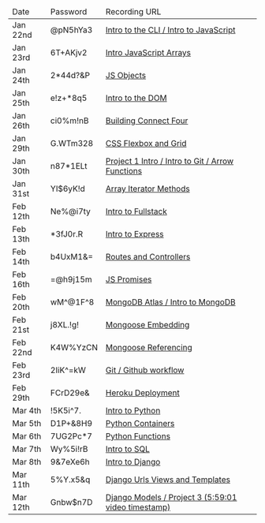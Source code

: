<table>
<thead>
<tr>
<td>Date</td>
<td>Password</td>
<td>Recording URL</td>
</tr>
</thead>
<tbody>

<tr>
<td>Jan 22nd</td>
<td>@pN5hYa3</td>
<td><a href="https://urldefense.com/v3/__https://generalassembly.zoom.us/rec/share/mqirHuyBhf2CXgFNLd8y8AsEHV725DTNyah4og7Q9NLmCuVQd2MJASEWXlkC34_X.yHryUVmkvP9GBgXb__;!!GgcXpDZ2N9l6uyZJ!mlGXOYUwcsTTpfgILmtogfb8MMivu_ahnO1kaMCZ3AfiO0YXERUHkK7FkbS-jmIQkQmh0jkXD4hCNN9_eVsESzBMkgE$">Intro to the CLI / Intro to JavaScript</a></td>
</tr>

<tr>
<td>Jan 23rd</td>
<td>6T+AKjv2</td>
<td><a href="https://generalassembly.zoom.us/rec/share/hWrsTiwiydEVbVa0kJbfM5Nd-LMo-ca6RQ83XeUXU9oyFOFax0kLQZLWhdzEVLNB.gyoD0yiPOPFDt9Rt">Intro JavaScript Arrays</a></td>
</tr>

<tr>
<td>Jan 24th</td>
<td>2*44d?&P</td>
<td><a href="https://urldefense.com/v3/__https://generalassembly.zoom.us/rec/share/0ape3JpxJe-WibUDdGoswSz_WphHqBJFsLdqdMsR17_R3a9kUnO_20rTzgA3aPBg.Hm6JI86g-InOK0Rt__;!!GgcXpDZ2N9l6uyZJ!izYCbwoefeUm45Vbn1VdAFvhczOXwzsaO2nEdo_r4Pgu2VYi-GARyAAoe5Rf8eLwTErZSM9vHBoAKkmeMO5_IzKYdnY$">JS Objects</a></td>
</tr>

<tr>
<td>Jan 25th</td>
<td>e!z+*8q5</td>
<td><a href="https://generalassembly.zoom.us/rec/share/3qimKoeH4ACrDi01ySrVZT0ZFSQXETRkENOeLNXTmVMdf4Nbo897-onLOc_iAvYz.jNV0e-c_q491gj6n">Intro to the DOM</a></td>
</tr>

<tr>
<td>Jan 26th</td>
<td>ci0%m!nB</td>
<td><a href="https://generalassembly.zoom.us/rec/share/Kurzp247A4PFJQlD5mM1jh8AMyZBQc8cSaLJs_NqcUPLycTz7DDmAfN0AvHB2DQK.09vPqRsYh_hAcMmo">Building Connect Four</a></td>
</tr>

<tr>
<td>Jan 29th</td>
<td>G.WTm328</td>
<td><a href="https://generalassembly.zoom.us/rec/share/TzLwjd7Cia74nDochnPGoXSFUUhFdP0YfeAYDN-UgnGiAS-W2FezTyOWPMhnvsZm.q7ZIGzckkfRjkIxW">CSS Flexbox and Grid</a></td>
</tr>

<tr>
<td>Jan 30th</td>
<td>n87*1ELt</td>
<td><a href="https://generalassembly.zoom.us/rec/share/bbSYaE0Hy_C6GXL765sOQdQOIumy3BFIDIyROZjohBFpNM66L-W162nZzOhfT287.xMSd0r4drcvM0mXb">Project 1 Intro / Intro to Git / Arrow Functions</a></td>
</tr>

<tr>
<td>Jan 31st</td>
<td>YI$6yK!d</td>
<td><a href="https://generalassembly.zoom.us/rec/share/-O-kS93y3zWBAzHskZWTqX8BpHUKrut7nbxICd4B0Wnv8zXuXOFqqwIXq34hSKRh.SKNwEY9AO_rRclYz">Array Iterator Methods</a></td>
</tr>

<tr>
<td>Feb 12th</td>
<td>Ne%@i7ty</td>
<td><a href="https://generalassembly.zoom.us/rec/share/8ir0lb3IdturLfxaPoBfRIBsSel2xlEqUgXgpIUEeZtUUo1LwIuTu2LIBk6DWABZ.-engUhu2ESutALx4">Intro to Fullstack</a></td>
</tr>

<tr>
<td>Feb 13th</td>
<td>*3fJ0r.R</td>
<td><a href="https://generalassembly.zoom.us/rec/share/XsoNhWDeuxc5f5WIGZGVVpkPGzDipCp4qeoSsihe8GFCu1LkgZyBINVmgegwdxRw.OwGbdVLGxa9Y-3LG">Intro to Express</a></td>
</tr>

<tr>
<td>Feb 14th</td>
<td>b4UxM1&=</td>
<td><a href="https://generalassembly.zoom.us/rec/share/gqzMHn0ewpMlm6lRLGwVie1IyPkHAl66ksrceo1r3sWeRIaewY88STnlzCoz0ws.F-HNQUqI0Xbu4IDM">Routes and Controllers</a></td>
</tr>

<tr>
<td>Feb 16th</td>
<td>=@h9j15m</td>
<td><a href="https://generalassembly.zoom.us/rec/share/6LKUn8qqSyK3SZoMLQY-lSLiacKlQv-0wl6Mh9hoF15Die8ym0maEmgZNxlPCsFx.RU15jU9S5lvF7iqe">JS Promises</a></td>
</tr>

<tr>
<td>Feb 20th</td>
<td>wM^@1F^8</td>
<td><a href="https://generalassembly.zoom.us/rec/share/0l6dO8TxpoflLOSb_rj-O4smdkgAzjIOtLcdKaHaSuGEMwABMP3ocOLojynt4F_4.XMML7YWIQVK_iz6O">MongoDB Atlas / Intro to MongoDB</a></td>
</tr>

<tr>
<td>Feb 21st</td>
<td> j8XL.!g!</td>
<td><a href="https://generalassembly.zoom.us/rec/share/431L52xWTrZqupUwh0eEKfAcWhWU_VQ9Ix1Fv40F1sp8dfTUhQ78Q0ahBkaYo7Mz.d2RvyAzycBi6RwpU">Mongoose Embedding</a></td>
</tr>

<tr>
<td>Feb 22nd</td>
<td>K4W%YzCN</td>
<td><a href="https://generalassembly.zoom.us/rec/share/2wmzXx1jMAHcMGm4KujFmGBhfFKK6wzhSlJLeVrMb-0Ebr4ad3GbRcXi13-Xzek.3AlCHuSRLClbsS63">Mongoose Referencing</a></td>
</tr>

<tr>
<td>Feb 23rd</td>
<td>2IiK^=kW</td>
<td><a href="https://generalassembly.zoom.us/rec/share/47aSv0IJSblqtgD6F3OzhL4yYwjtqPJy4Zll0FPvM0pxxnRLpalye_ymj7erLkPw.iV0ap3je2-itBIyl">Git / Github workflow</a></td>
</tr>

<tr>
<td>Feb 29th</td>
<td>FCrD29e&</td>
<td><a href="https://generalassembly.zoom.us/rec/share/Cs4ULFCkN9ayJcFeCM4ZIp_ymgK5F3dxfmkeb-2CRehrRRMHD-ID0sOCkk0UkuwS.7iqCj7O30kKyNmN_">Heroku Deployment</a></td>
</tr>

<tr>
<td>Mar 4th</td>
<td>!5K5i^7.</td>
<td><a href="https://generalassembly.zoom.us/rec/share/0GmDtP9bMWYal08MSPYUOrvBmZQAuVgnCN-TA3MnKyS7bQZWylCBR9YtGrPWIoY_.KZzcb12XWI22QrW6">Intro to Python</a></td>
</tr>

<tr>
<td>Mar 5th</td>
<td>D1P+&8H9</td>
<td><a href="https://generalassembly.zoom.us/rec/share/LeS-fzPblSTEr0R1pxy1l5Cqp95lSVbILCz0YqWsdwE8Ke7uSyH9T1YASCPQmdT0.h7-Xbz88mSEbvSPP">Python Containers</a></td>
</tr>

<tr>
<td>Mar 6th</td>
<td>7UG2Pc*7</td>
<td><a href="https://generalassembly.zoom.us/rec/share/zCb1TnSiSr9NF5e2FMpqTgCzMWNkHc__1byAthOf-bHa85NqOEr2D7Q6ujOuAh_c.UYSSMh1bnXz7cACA">Python Functions</a></td>
</tr>

<tr>
<td>Mar 7th</td>
<td>Wy%5i!rB</td>
<td><a href="https://generalassembly.zoom.us/rec/share/4VIOj_PWV1iaJ5dPz1iMZpUBKs8xYl6pxTLULXd-wXpxoftB8mc0ybjLlwJ4e6Pe.t9JH0uWgjs09xY6b">Intro to SQL</a></td>
</tr>

<tr>
<td>Mar 8th</td>
<td>9&7eXe6h</td>
<td><a href="https://generalassembly.zoom.us/rec/share/qdliEgEklc054UYFrOEWUTq4C73fBIGx95dOPJsCRXMq6YFOH6XrruEHSCrLeQy-.uIJtPt4-QH6zdlLw">Intro to Django</a></td>
</tr>

<tr>
<td>Mar 11th</td>
<td>5%Y.x5&q</td>
<td><a href="https://generalassembly.zoom.us/rec/share/VNCAo6ng_3uPp4L-WM4st-M9XiMYTuyY5uWKxaM4JdgE2E3rLWF0RfZaOKDyL6GM.xCiIPWaeYUivRUjE">Django Urls Views and Templates</a></td>
</tr>

<tr>
<td>Mar 12th</td>
<td>Gnbw$n7D</td>
<td><a href="https://generalassembly.zoom.us/rec/share/ntktmeG7Gnd2W4eQyaI22cxDdtxueWBJO0XyDoU5tko1_4qhJ7BrMa5qsc-5rURW.Cif8O5fybDobHJ5V">Django Models / Project 3 (5:59:01 video timestamp)</a></td>
</tr>
